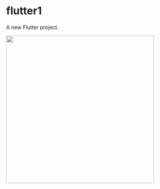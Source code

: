 # flutter1

A new Flutter project.

<img src="https://user-images.githubusercontent.com/60323598/185350835-9611b1cb-dd04-4cf0-9d61-825b65950df5.png" height="400" >


